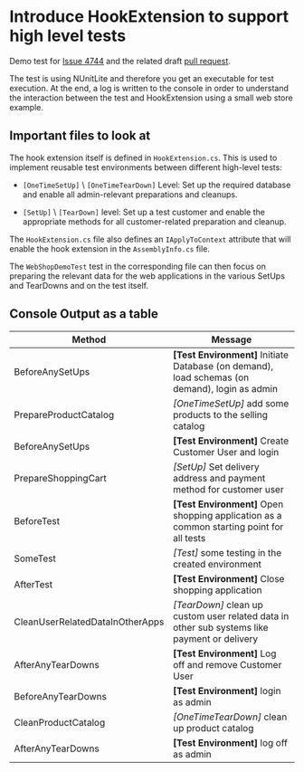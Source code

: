 # Introduce HookExtension to support high level tests

Demo test for [Issue 4744](https://github.com/nunit/nunit/issues/4744) and the related draft [pull request](https://github.com/nunit/nunit/pull/4745).

The test is using NUnitLite and therefore you get an executable for test execution. At the end, a log is written to the console in order to understand the interaction between the test and HookExtension using a small web store example.

## Important files to look at

The hook extension itself is defined in ```HookExtension.cs```. This is used to implement reusable test environments between different high-level tests:

* ```[OneTimeSetUp]``` \ ```[OneTimeTearDown]``` Level: Set up the required database and enable all admin-relevant preparations and cleanups.

* ```[SetUp]``` \ ```[TearDown]``` level: Set up a test customer and enable the appropriate methods for all customer-related preparation and cleanup.

The ```HookExtension.cs``` file also defines an ```IApplyToContext``` attribute that will enable the hook extension in the ```AssemblyInfo.cs``` file.

The ``WebShopDemoTest`` test in the corresponding file can then focus on preparing the relevant data for the web applications in the various SetUps and TearDowns and on the test itself.

## Console Output as a table

| Method | Message |
| ------ | ------- |
| BeforeAnySetUps | **[Test Environment]** Initiate Database (on demand), load schemas (on demand), login as admin |
| PrepareProductCatalog | _[OneTimeSetUp]_ add some products to the selling catalog |
| BeforeAnySetUps | **[Test Environment]** Create Customer User and login |
| PrepareShoppingCart | _[SetUp]_ Set delivery address and payment method for customer user |
| BeforeTest | **[Test Environment]** Open shopping application as a common starting point for all tests |
| SomeTest | _[Test]_ some testing in the created environment |
| AfterTest | **[Test Environment]** Close shopping application |
| CleanUserRelatedDataInOtherApps | _[TearDown]_ clean up custom user related data in other sub systems like payment or delivery |
| AfterAnyTearDowns | **[Test Environment]** Log off and remove Customer User |
| BeforeAnyTearDowns | **[Test Environment]** login as admin |
| CleanProductCatalog | _[OneTimeTearDown]_ clean up product catalog |
| AfterAnyTearDowns | **[Test Environment]** log off as admin |
